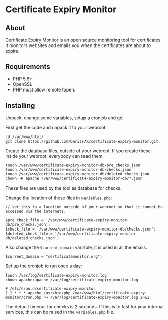 # Certificate Expiry Monitor

## About

Certificate Expiry Monitor is an open source monitoring tool for certificates. It monitors websites and emails you when the certificates are about to expire.

## Requirements

- PHP 5.6+
- OpenSSL
- PHP must allow remote fopen.

## Installing

Unpack, change some variables, setup a cronjob and go!

First get the code and unpack it to your webroot:

    cd /var/www/html/
    git clone https://github.com/DarissAK/certificate-expiry-monitor.git


Create the database files, outside of your webroot. If you create these inside your webroot, everybody can read them.

    touch /var/www/certificate-expiry-monitor-db/pre_checks.json
    touch /var/www/certificate-expiry-monitor-db/checks.json
    touch /var/www/certificate-expiry-monitor-db/deleted_checks.json
    chown -R apache /var/www/certificate-expiry-monitor-db/*.json

These files are used by the tool as database for checks.


Change the location of these files in `variables.php`:

    // set this to a location outside of your webroot so that it cannot be accessed via the internets.

    $pre_check_file = '/var/www/certificate-expiry-monitor-db/pre_checks.json';
    $check_file = '/var/www/certificate-expiry-monitor-db/checks.json';
    $deleted_check_file = '/var/www/certificate-expiry-monitor-db/deleted_checks.json';


Also change the `$current_domain` variable, it is used in all the emails.

    $current_domain = "certificatemonitor.org";


Set up the cronjob to run once a day:

    touch /var/log/certificate-expiry-monitor.log
    chown apache:apache /var/log/certificate-expiry-monitor.log
    
    # /etc/cron.d/certificate-exipry-monitor
    1 1 * * * apache /usr/bin/php /var/www/html/certificate-expiry-monitor/cron.php >> /var/log/certificate-expiry-monitor.log 2>&1


The default timeout for checks is 2 seconds. If this is to fast for your internal services, this can be raised in the `variables.php` file.